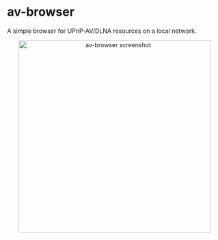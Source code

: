 # av-browser
A simple browser for UPnP-AV/DLNA resources on a local network.

<p align="center">
  <img src="https://github.com/user-attachments/assets/f354c9b0-9dd8-4c9a-930f-743d9f540e89" width="450" alt="av-browser screenshot">
</p>
